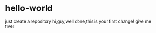 # hello-world
 just create a repository
 hi,guy,well done,this is your first change!
 give me five!
